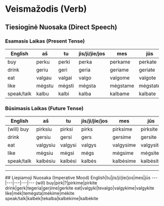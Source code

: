 # Veismažodis (Verb)
## Tiesioginė Nuosaka (Direct Speech)
### Esamasis Laikas (Present Tense)
English|aš|tu|jis/ji/jie/jos|mes|jūs
---|---|---|---|---|---
buy|perku|perki|perka|perkame|perkate
drink|geriu|geri|geria|geriame|geriate
eat|valgau|valgai|valgo|valgome|valgote
like|mėgstu|mėgsti|mėgsta|mėgstame|mėgstate
speak/talk|kalbu|kalbi|kalba|kalbame|kalbate

### Būsimasis Laikas (Future Tense)
English|aš|tu|jis/ji/jie/jos|mes|jūs
---|---|---|---|---|---
(will)  buy|pirksiu|pirksi|pirks|pirksime|pirksite
drink|gersiu|gersi|gers|gersime|gersite
eat|valgysiu|valgysi|valgys|valgysime|valgysite
like|mėgsiu|mėgsi|mėgs|mėgsime|mėgsite
speak/talk|kalbėsiu|kalbėsi|kalbės|kalbėsime|kalbėsite

<hr />
## Liepiamoji Nuosaka (Imperative Mood)
English|tu|jis/ji/jie/jos|mes|jūs
---|---|---|---|---
(will)  buy|pirk|?|pirkime|pirkite
drink|gerk|tegeria|gerjime|gerkite
eat|valgyki|tevalgo|valgykime|valgykite
like|mėk|temėgsta|mėkime|mėkite
speak/talk|kalbėk|tekalba|kalbėkime|kalbėkite